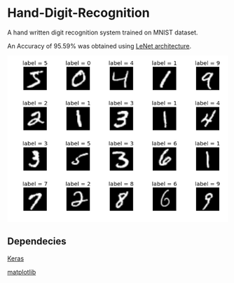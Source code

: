 # Hand-Digit-Recognition
A hand written digit recognition system trained on MNIST dataset.

An Accuracy of 95.59% was obtained using [LeNet architecture](http://yann.lecun.com/exdb/lenet/).

![Screenshot](mnist.png)

## **Dependecies**
[Keras](https://github.com/fchollet/keras)

[matplotlib](https://matplotlib.org/users/installing.html)
 
